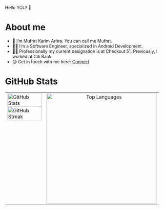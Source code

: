 Hello YOU! 👋 

# About me
- 👀 I’m Mufrat Karim Aritra. You can call me Mufrat. 
- 🧑‍💻 I’m a Software Engineer, specialized in Android Development. 
- ✍🏽 Professionally my current designation is at Checkout 51. Previously, I worked at Citi Bank. 
- 😔 Get in touch with me here: [Connect](https://www.linkedin.com/in/mufrat-karim-aritra/) 

# GitHub Stats

<table style="width:100%;">
  <tr>
    <!-- Left column with 2 stacked images -->
    <td style="width:50%; vertical-align:top;">
      <a href="https://github.com/anuraghazra/github-readme-stats">
        <img src="https://github-readme-stats.vercel.app/api?username=mufratkarim&theme=gruvbox_light&show_icons=true&hide=contribs,issues,prs&show=prs_merged_percentage" alt="GitHub Stats" width="100%" />
      </a><br/>
      <a href="https://git.io/streak-stats">
        <img src="https://github-readme-streak-stats.herokuapp.com/?user=mufratkarim&theme=ayu-light" alt="GitHub Streak" width="100%" />
      </a>
    </td>
    <td style="width:50%; text-align:center; vertical-align:top;">
      <a href="https://github.com/anuraghazra/github-readme-stats">
        <img 
          src="https://github-readme-stats.vercel.app/api/top-langs/?username=mufratkarim&layout=pie&hide=css,scss,html&theme=solarized-light" 
          alt="Top Languages"
          width="360" 
          height="360"
        />
      </a>
    </td>
  </tr>
</table>

<!---
mufratkarim/mufratkarim is a ✨ special ✨ repository because its `README.md` (this file) appears on your GitHub profile.
You can click the Preview link to take a look at your changes.
--->

